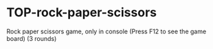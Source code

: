 # TOP-rock-paper-scissors
Rock paper scissors game, only in console (Press F12 to see the game board) (3 rounds)
